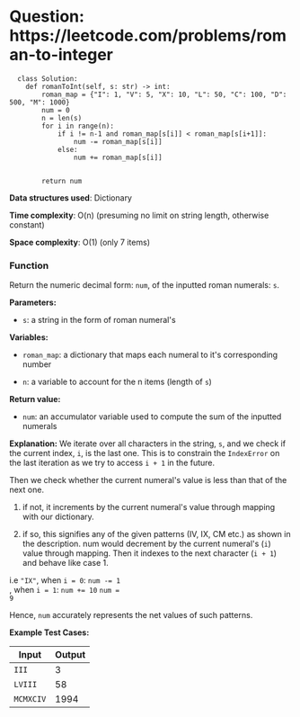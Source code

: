 <h1>Question: https://leetcode.com/problems/roman-to-integer</h1>

```
  class Solution:
    def romanToInt(self, s: str) -> int:
        roman_map = {"I": 1, "V": 5, "X": 10, "L": 50, "C": 100, "D": 500, "M": 1000}
        num = 0
        n = len(s)
        for i in range(n):
            if i != n-1 and roman_map[s[i]] < roman_map[s[i+1]]:
                num -= roman_map[s[i]]
            else:
                num += roman_map[s[i]]


        return num
```
  
**Data structures used**: Dictionary

**Time complexity**: O(n) (presuming no limit on string length, otherwise constant)

**Space complexity**: O(1) (only 7 items)

<h3>Function</h3>
Return the numeric decimal form: <code>num</code>, of the inputted roman numerals: <code>s</code>.


**Parameters:**
- <code>s</code>: a string in the form of roman numeral's

**Variables:**
- <code>roman_map</code>: a dictionary that maps each numeral to it's corresponding number

- <code>n</code>: a variable to account for the n items (length of <code>s</code>)

**Return value:**
- <code>num</code>: an accumulator variable used to compute the sum of the inputted numerals

**Explanation:**
We iterate over all characters in the string, <code>s</code>, and we check
if the current index, <code>i</code>, is the last one. This is to constrain the <code>IndexError</code> on the last iteration as we try to access <code>i + 1</code> in the future.

Then we check whether the current numeral's value
is less than that of the next one.

1) if not, it increments by the current numeral's value through mapping with our dictionary.

2) if so, this signifies any of the given patterns (IV, IX, CM etc.) as shown in the description. num would decrement by the current numeral's (<code>i</code>) value through mapping. Then it indexes to the next character (<code>i + 1</code>) and behave like case 1.

  i.e <code>"IX"</code>, when <code>i = 0</code>: <code>num -= 1 </code>, when <code>i = 1</code>: <code>num += 10</code>
      <code>num = 9</code>

Hence, <code>num</code> accurately represents the net values of such patterns.

**Example Test Cases:**


| Input  | Output |
| ------------- | ------------- |
| <code>III</code>  | 3  |
| <code>LVIII</code>  | 58  |
| <code>MCMXCIV</code> | 1994 |
